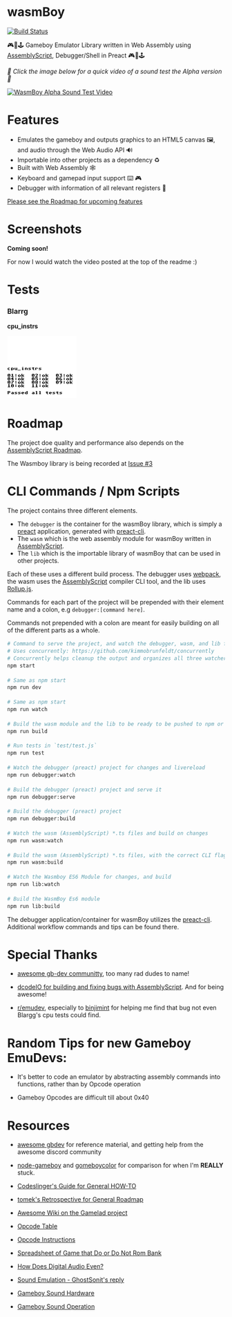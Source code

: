 # wasmBoy

<!--- Badges -->
[![Build Status](https://travis-ci.org/torch2424/wasmBoy.svg?branch=master)](https://travis-ci.org/torch2424/wasmBoy)

<!--- Short Description-->
🎮👾🕹️ Gameboy Emulator Library written in Web Assembly using [AssemblyScript](https://github.com/AssemblyScript/assemblyscript), Debugger/Shell in Preact 🎮👾🕹️


*🎵 Click the image below for a quick video of a sound test the Alpha version 🎵*


[![WasmBoy Alpha Sound Test Video](https://img.youtube.com/vi/LqH495sZ6ns/0.jpg)](https://www.youtube.com/watch?v=LqH495sZ6ns)

# Features

* Emulates the gameboy and outputs graphics to an HTML5 canvas 🖼️, and audio through the Web Audio API 🔊
* Importable into other projects as a dependency ♻️
* Built with Web Assembly 🕸️
* Keyboard and gamepad input support ⌨️ 🎮
* Debugger with information of all relevant registers 🐛

[Please see the Roadmap for upcoming features](#roadmap)

# Screenshots

**Coming soon!**

For now I would watch the video posted at the top of the readme :)

# Tests

### Blarrg

**cpu_instrs**

![Cpu Instructions all tests passing](./test/testroms/blargg/cpu_instrs.png)

# Roadmap

The project doe quality and performance also depends on the [AssemblyScript Roadmap](https://github.com/AssemblyScript/assemblyscript/wiki/Status-and-Roadmap).

The Wasmboy library is being recorded at [Issue #3](https://github.com/torch2424/wasmBoy/issues/3)

# CLI Commands / Npm Scripts

The project contains three different elements.

* The `debugger` is the container for the wasmBoy library, which is simply a [preact](https://github.com/developit/preact) application, generated with [preact-cli](https://github.com/developit/preact-cli).
* The `wasm` which is the web assembly module for wasmBoy written in [AssemblyScript](https://github.com/AssemblyScript/assemblyscript).
* The `lib` which is the importable library of wasmBoy that can be used in other projects.

Each of these uses a different build process. The debugger uses [webpack](https://webpack.js.org/), the wasm uses the [AssemblyScript](https://github.com/AssemblyScript/assemblyscript) compiler CLI tool, and the lib uses [Rollup.js](https://rollupjs.org/guide/en).

Commands for each part of the project will be prepended with their element name and a colon, e.g `debugger:[command here]`.

Commands not prepended with a colon are meant for easily building on all of the different parts as a whole.

``` bash
# Command to serve the project, and watch the debugger, wasm, and lib for changes
# Uses concurrently: https://github.com/kimmobrunfeldt/concurrently
# Concurrently helps cleanup the output and organizes all three watchers/servers
npm start

# Same as npm start
npm run dev

# Same as npm start
npm run watch

# Build the wasm module and the lib to be ready to be pushed to npm or released
npm run build

# Run tests in `test/test.js`
npm run test

# Watch the debugger (preact) project for changes and livereload
npm run debugger:watch

# Build the debugger (preact) project and serve it
npm run debugger:serve

# Build the debugger (preact) project
npm run debugger:build

# Watch the wasm (AssemblyScript) *.ts files and build on changes
npm run wasm:watch

# Build the wasm (AssemblyScript) *.ts files, with the correct CLI flags
npm run wasm:build

# Watch the Wasmboy ES6 Module for changes, and build
npm run lib:watch

# Build the WasmBoy Es6 module
npm run lib:build
```

The debugger application/container for wasmBoy utilizes the [preact-cli](https://github.com/developit/preact-cli/blob/master/README.md). Additional workflow commands and tips can be found there.

# Special Thanks

* [awesome gb-dev communitty](https://github.com/avivace/awesome-gbdev), too many rad dudes to name!

* [dcodeIO for building and fixing bugs with AssemblyScript](https://github.com/AssemblyScript/assemblyscript). And for being awesome!

* [r/emudev](https://www.reddit.com/r/EmuDev/), especially to [binjimint](https://www.reddit.com/r/EmuDev/comments/7y2bux/gameboy_gb_graphical_bugs_game_writes_zeroes_into/dudlj3w/) for helping me find that bug not even Blargg's cpu tests could find.

# Random Tips for new Gameboy EmuDevs:

* It's better to code an emulator by abstracting assembly commands into functions, rather than by Opcode operation

* Gameboy Opcodes are difficult till about 0x40

# Resources

* [awesome gbdev](https://github.com/avivace/awesome-gbdev) for reference material, and getting help from the awesome discord community

* [node-gameboy](https://github.com/nakardo/node-gameboy) and [gomeboycolor](https://github.com/djhworld/gomeboycolor) for comparison for when I'm **REALLY** stuck.

* [Codeslinger's Guide for General HOW-TO](http://www.codeslinger.co.uk/pages/projects/gameboy.html)

* [tomek's Retrospective for General Roadmap](http://blog.rekawek.eu/2017/02/09/coffee-gb/)

* [Awesome Wiki on the Gamelad project](https://github.com/Dooskington/GameLad/wiki)

* [Opcode Table](http://pastraiser.com/cpu/gameboy/gameboy_opcodes.html)

* [Opcode Instructions](https://rednex.github.io/rgbds/gbz80.7.html)

* [Spreadsheet of Game that Do or Do Not Rom Bank](https://docs.google.com/spreadsheets/d/1cOS__xEj8bBT7cqEDgJcYStKuFAS8mMA4uErx9kA40M/edit#gid=1827536881)

* [How Does Digital Audio Even?](https://www.youtube.com/watch?v=1RIA9U5oXro)

* [Sound Emulation - GhostSonit's reply](https://www.reddit.com/r/EmuDev/comments/5gkwi5/gb_apu_sound_emulation/)

* [Gameboy Sound Hardware](http://gbdev.gg8.se/wiki/articles/Gameboy_sound_hardware)

* [Gameboy Sound Operation](https://gist.github.com/drhelius/3652407)
